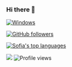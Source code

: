 ### Hi there 👋

[![Windows](https://svgshare.com/i/ZhY.svg)](https://svgshare.com/i/ZhY.svg)

[![GitHub followers](https://img.shields.io/github/followers/Naereen.svg?style=social&label=Follow&maxAge=2592000)](https://github.com/slopezalvas?tab=followers)

[![Sofia's top languages](https://github-readme-stats.vercel.app/api/top-langs/?username=Naereen&theme=blue-green)](https://github.com/slopezalvas/github-readme-stats)

![](https://dcbadge.vercel.app/api/shield/345660094467276800)
![Profile views](https://gpvc.arturio.dev/slopezalvas)
<!--
**slopezalvas/slopezalvas** is a ✨ _special_ ✨ repository because its `README.md` (this file) appears on your GitHub profile.

Here are some ideas to get you started:

- 🔭 I’m currently working on ...
- 🌱 I’m currently learning ...
- 👯 I’m looking to collaborate on ...
- 🤔 I’m looking for help with ...
- 💬 Ask me about ...
- 📫 How to reach me: ...
- 😄 Pronouns: ...
- ⚡ Fun fact: ...
-->
